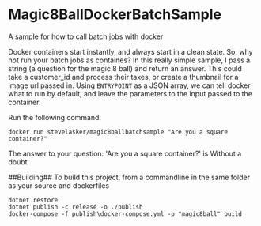 # Magic8BallDockerBatchSample
A sample for how to call batch jobs with docker

Docker containers start instantly, and always start in a clean state. So, why not run your batch jobs as containes?
In this really simple sample, I pass a string (a question for the magic 8 ball) and return an answer. This could take a customer_id and process their taxes, or create a thumbnail for a image url passed in.
Using `ENTRYPOINT` as a JSON array, we can tell docker what to run by default, and leave the parameters to the input passed to the container. 

Run the following command:

`docker run stevelasker/magic8ballbatchsample "Are you a square container?"`

  The answer to your question: 'Are you a square container?' is Without a doubt

##Building##
To build this project, from a commandline in the same folder as your source and dockerfiles
```
dotnet restore
dotnet publish -c release -o ./publish
docker-compose -f publish\docker-compose.yml -p "magic8ball" build
```
